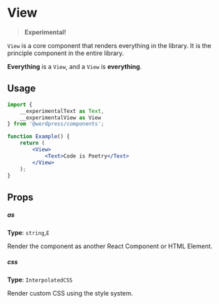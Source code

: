# View

> **Experimental!**

`View` is a core component that renders everything in the library. It is the principle component in the entire library.

**Everything** is a `View`, and a `View` is **everything**.

## Usage

```jsx
import {
	__experimentalText as Text,
	__experimentalView as View
} from '@wordpress/components';

function Example() {
	return (
		<View>
			<Text>Code is Poetry</Text>
		</View>
	);
}
```

## Props

##### as

**Type**: `string`,`E`

Render the component as another React Component or HTML Element.

##### css

**Type**: `InterpolatedCSS`

Render custom CSS using the style system.
